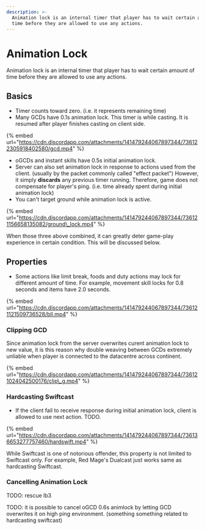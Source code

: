 ```yaml
---
description: >-
  Animation lock is an internal timer that player has to wait certain amount of
  time before they are allowed to use any actions.
---
```


# Animation Lock

Animation lock is an internal timer that player has to wait certain amount of time before they are allowed to use any actions.

## Basics

* Timer counts toward zero. \(i.e. it represents remaining time\)
* Many GCDs have 0.1s animation lock. This timer is while casting. It is resumed after player finishes casting on client side.

{% embed url="https://cdn.discordapp.com/attachments/141479244067897344/736122305918402580/gcd.mp4" %}

* oGCDs and instant skills have 0.5s initial animation lock.
* Server can also set animation lock in response to actions used from the client. \(usually by the packet commonly called "effect packet"\) However, it simply **discards** any previous timer running. Therefore, game does not compensate for player's ping. \(i.e. time already spent during initial animation lock\)
* You can't target ground while animation lock is active.

{% embed url="https://cdn.discordapp.com/attachments/141479244067897344/736121156658135082/ground\_lock.mp4" %}

When those three above combined, it can greatly deter game-play experience in certain condition. This will be discussed below.

## Properties

* Some actions like limit break, foods and duty actions may lock for different amount of time. For example, movement skill locks for 0.8 seconds and items have 2.0 seconds.

{% embed url="https://cdn.discordapp.com/attachments/141479244067897344/736121121509736528/bll.mp4" %}

### Clipping GCD

Since animation lock from the server overwrites curent animation lock to new value, it is this reason why double weaving between GCDs extremely unliable when player is connected to the datacentre across continent.

{% embed url="https://cdn.discordapp.com/attachments/141479244067897344/736121024042500176/clip\_g.mp4" %}

### Hardcasting Swiftcast

* If the client fail to receive response during initial animation lock, client is allowed to use next action. TODO.

{% embed url="https://cdn.discordapp.com/attachments/141479244067897344/736136653277757460/hardswift.mp4" %}

While Swiftcast is one of notorious offender, this property is not limited to Swiftcast only. For example, Red Mage's Dualcast just works same as hardcasting Swiftcast.

### Cancelling Animation Lock

TODO: rescue lb3

TODO: it is possible to cancel oGCD 0.6s animlock by letting GCD overwrites it on high ping environment. \(something something related to hardcasting swiftcast\)
